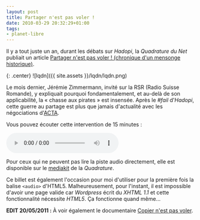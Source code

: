 ```yaml
---
layout: post
title: Partager n'est pas voler !
date: 2010-03-29 20:32:29+01:00
tags:
- planet-libre
---
```


Il y a tout juste un an, durant les débats sur _Hadopi_, la _Quadrature du Net_
publiait un article [Partager n'est pas voler ! (chronique d'un mensonge
historique)][partage].

{: .center}
![lqdn]({{ site.assets }}/lqdn/lqdn.png)

[partage]: http://www.laquadrature.net/fr/partager-nest-pas-voler-chronique-dun-mensonge-historique

Le mois dernier, Jérémie Zimmermann, invité sur la RSR (Radio Suisse Romande), y
expliquait pourquoi fondamentalement, et au-delà de son applicabilité, la
« chasse aux pirates » est insensée. Après le _#fail_ d'_Hadopi_, cette guerre
au partage est plus que jamais d'actualité avec les négociations d'[ACTA][].

[acta]: http://www.laquadrature.net/fr/ACTA

Vous pouvez écouter cette intervention de 15 minutes :

<audio src="http://dl.rom1v.com/audio/partager-voler-lq.oga" controls="controls"></audio>

Pour ceux qui ne peuvent pas lire la piste audio directement, elle est
disponible sur le [mediakit][] de la _Quadrature_.

[mediakit]: http://mediakit.laquadrature.net/get.php?id=515

Ce billet est également l'occasion pour moi d'utiliser pour la première fois la
balise `<audio>` d'HTML5. Malheureusement, pour l'instant, il est impossible
d'avoir une page valide car _Wordpress_ écrit du _XHTML 1.1_ et cette
fonctionnalité nécessite _HTML5_. Ça fonctionne quand même…

**EDIT 20/05/2011 :** À voir également le documentaire [Copier n'est pas
voler][copier-voler].

[copier-voler]: http://coagul.org/drupal/publication/t%C3%A9l%C3%A9chargement-documentaire-copier-nest-pas-voler
